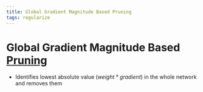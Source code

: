 ```yaml
---
title: Global Gradient Magnitude Based Pruning
tags: regularize
---
```


# Global Gradient Magnitude Based [Pruning](Pruning.md)
- Identifies lowest absolute value $(weight*gradient)$ in the whole network and removes them






























































































